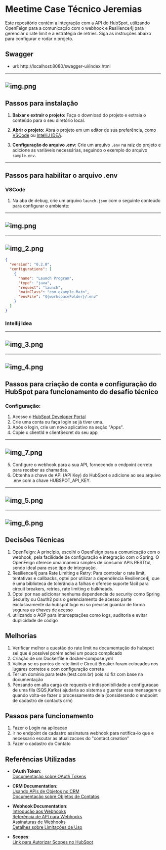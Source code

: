 # Meetime Case Técnico Jeremias

Este repositório contém a integração com a API do HubSpot, utilizando OpenFeign para a comunicação com o webhook e Resilience4j para gerenciar o rate limit e a estratégia de retries. Siga as instruções abaixo para configurar e rodar o projeto.

## Swagger

 - url: http://localhost:8080/swagger-ui/index.html
---
![img.png](img.png)
---

## Passos para instalação

1. **Baixar e extrair o projeto:**
   Faça o download do projeto e extraia o conteúdo para o seu diretório local.

2. **Abrir o projeto:**
   Abra o projeto em um editor de sua preferência, como [VSCode](https://code.visualstudio.com/) ou [IntelliJ IDEA](https://www.jetbrains.com/idea/).

3. **Configuração do arquivo .env:**
   Crie um arquivo `.env` na raiz do projeto e adicione as variáveis necessárias, seguindo o exemplo do arquivo `sample.env`.

---

## Passos para habilitar o arquivo .env

### **VSCode**

1. Na aba de debug, crie um arquivo `launch.json` com o seguinte conteúdo para configurar o ambiente:

---
![img.png](src/main/resources/img/img.png)
---

---
![img_2.png](src/main/resources/img/img_2.png)
---

```json
{
  "version": "0.2.0",
  "configurations": [
    {
      "name": "Launch Program",
      "type": "java",
      "request": "launch",
      "mainClass": "com.example.Main",
      "envFile": "${workspaceFolder}/.env"
    }
  ]
}
```

### **Intellij Idea**

---
![img_3.png](src/main/resources/img/img_3.png)
---

---
![img_4.png](src/main/resources/img/img_4.png)
---

## Passos para criação de conta e configuração do HubSpot para funcionamento do desafio técnico
### **Configuração:**

1. Acesse o [HubSpot Developer Portal](https://developers.hubspot.com)
2. Crie uma conta ou faça login se já tiver uma.
3. Após o login, crie um novo aplicativo na seção "Apps".
4. Copie o clientId e clientSecret do seu app
---
![img_7.png](src/main/resources/img/img_7.png)
---

5. Configure o webhook para a sua API, fornecendo o endpoint correto para receber as chamadas.
6. Obtenha a chave de API (API Key) do HubSpot e adicione ao seu arquivo .env com a chave HUBSPOT_API_KEY.

---
![img_5.png](src/main/resources/img/img_5.png)
---

---
![img_6.png](src/main/resources/img/img_6.png)
---

## Decisões Técnicas

1. OpenFeign: A princípio, escolhi o OpenFeign para a comunicação com o webhook, pela facilidade de configuração e integração com o Spring.
O OpenFeign oferece uma maneira simples de consumir APIs RESTful, sendo ideal para esse tipo de integração.
2. Resilience4j para Rate Limiting e Retry: Para controlar o rate limit, tentativas e callbacks, optei por utilizar a dependência Resilience4j, 
que é uma biblioteca de tolerância a falhas e oferece suporte fácil para circuit breakers, retries, rate limiting e bulkheads.
3. Optei por nao adicionar nenhuma dependencia de security como Spring Security ou Oauth2 pois o gerenciamento de acesso parte exclusivamente da hubspot
logo eu so precisei guardar de forma seguras as chaves de acesso
4. utilizando o AOP para  interceptações como logs, auditoria e evitar duplicidade de código

## Melhorias

1. Verificar melhor a questão do rate limit na documentação do hubspot sei que é possível porém achei um pouco complicado
2. Criação de um Dockerfile e docker-compose.yml
3. Validar se os pontos de rate limit e Circuit Breaker foram colocados nos lugares corretos e com configuração correta
4. Ter um dominio para teste (test.com.br) pois só fiz com base na documentação
5. Pensando em alta carga de requests e indisponibilidade a configuracao de uma fila (SQS,Kafka) ajudaria
ao sistema a guardar essa mensagem e quando volta-se fazer o processamento dela (considerando o endpoint de cadastro de contacts crm)

## Passos para funcionamento
1. Fazer o Login na aplicacao
2. Ir no endpoint de cadastro assinatura webhook para notifica-lo que e necessario escutar as atualizacoes do "contact.creation"
3. Fazer o cadastro do Contato

## Referências Utilizadas

- **OAuth Token**:  
  [Documentação sobre OAuth Tokens](https://developers.hubspot.com/docs/guides/api/app-management/oauth-tokens)

- **CRM Documentation**:  
  [Usando APIs de Objetos no CRM](https://developers.hubspot.com/docs/guides/api/crm/using-object-apis)  
  [Documentação sobre Objetos de Contatos](https://developers.hubspot.com/docs/guides/api/crm/objects/contacts)

- **Webhook Documentation**:  
  [Introdução aos Webhooks](https://developers.hubspot.com/docs/guides/api/app-management/webhooks)  
  [Referência de API para Webhooks](https://developers.hubspot.com/docs/reference/api/app-management/webhooks)  
  [Assinaturas de Webhooks](https://br.developers.hubspot.com/docs/reference/api/app-management/webhooks#post-%2Fwebhooks%2Fv3%2F%7Bappid%7D%2Fsubscriptions)  
  [Detalhes sobre Limitações de Uso](https://developers.hubspot.com/docs/guides/apps/api-usage/usage-details#rate-limits)

- **Scopes**:  
  [Link para Autorizar Scopes no HubSpot](https://app.hubspot.com/oauth/authorize?client_id=b0c0fca2-4f12-4e87-945f-e2d82f818f5d&redirect_uri=http://localhost&scope=oauth&optional_scope=crm.objects.contacts.write%20crm.objects.contacts.read)
